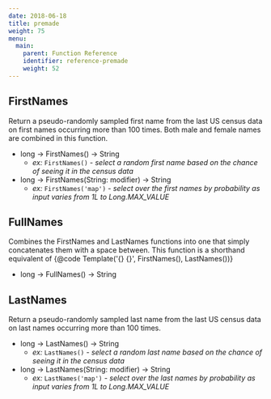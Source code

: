 ```yaml
---
date: 2018-06-18
title: premade
weight: 75
menu:
  main:
    parent: Function Reference
    identifier: reference-premade
    weight: 52
---
```

## FirstNames

Return a pseudo-randomly sampled first name from the last US census data on first names
occurring more than 100 times. Both male and female names are combined in this function.

- long -> FirstNames() -> String
  - *ex:* `FirstNames()` - *select a random first name based on the chance of seeing it in the census data*
- long -> FirstNames(String: modifier) -> String
  - *ex:* `FirstNames('map')` - *select over the first names by probability as input varies from 1L to Long.MAX_VALUE*

## FullNames

Combines the FirstNames and LastNames functions into one that
simply concatenates them with a space between.
This function is a shorthand equivalent of {@code Template('{} {}', FirstNames(), LastNames())}

- long -> FullNames() -> String

## LastNames

Return a pseudo-randomly sampled last name from the last US census data on last names
occurring more than 100 times.

- long -> LastNames() -> String
  - *ex:* `LastNames()` - *select a random last name based on the chance of seeing it in the census data*
- long -> LastNames(String: modifier) -> String
  - *ex:* `LastNames('map')` - *select over the last names by probability as input varies from 1L to Long.MAX_VALUE*

